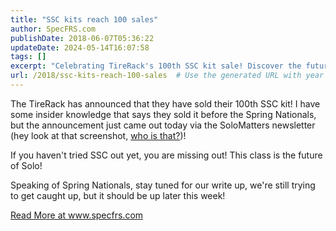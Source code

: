 ```yaml
---
title: "SSC kits reach 100 sales"
author: SpecFRS.com
publishDate: 2018-06-07T05:36:22
updateDate: 2024-05-14T16:07:58
tags: []
excerpt: "Celebrating TireRack's 100th SSC kit sale! Discover the future of Solo class and look out for our Spring Nationals write-up."
url: /2018/ssc-kits-reach-100-sales  # Use the generated URL with year
---
```

<p>The TireRack has announced that they have sold their 100th SSC kit! I have some insider knowledge that says they sold it before the Spring Nationals, but the announcement just came out today via the SoloMatters newsletter (hey look at that screenshot, <a href="https://www.chrishammond.com" target="_blank">who is that?</a>)!</p>  <p>If you haven't tried SSC out yet, you are missing out! This class is the future of Solo!</p>  <p>Speaking of Spring Nationals, stay tuned for our write up, we're still trying to get caught up, but it should be up later this week!</p>  <p><a href="https://www.specfrs.com/ssc-kits-reach-100-sales">Read More at www.specfrs.com</a></p> 

